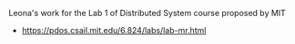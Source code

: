 Leona's work for the Lab 1 of Distributed System course proposed by MIT
- https://pdos.csail.mit.edu/6.824/labs/lab-mr.html
